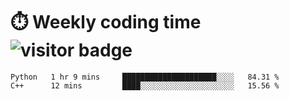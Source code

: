 
# :stopwatch: Weekly coding time  ![visitor badge](https://visitor-badge.glitch.me/badge?page_id=cozgerest) 
<!--START_SECTION:waka-->
```text
Python   1 hr 9 mins     █████████████████████░░░░   84.31 % 
C++      12 mins         ████░░░░░░░░░░░░░░░░░░░░░   15.56 % 
```
<!--END_SECTION:waka-->


<!-- <p> <img src="https://github-readme-stats.vercel.app/api?username=cozgerest&show_icons=true&hide_border=false" />  </p> -->

